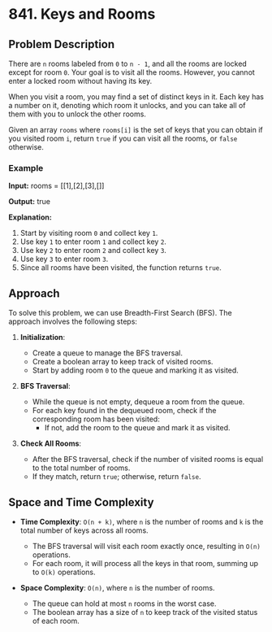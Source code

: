 # 841. Keys and Rooms

## Problem Description

There are `n` rooms labeled from `0` to `n - 1`, and all the rooms are locked except for room `0`. Your goal is to visit all the rooms. However, you cannot enter a locked room without having its key.

When you visit a room, you may find a set of distinct keys in it. Each key has a number on it, denoting which room it unlocks, and you can take all of them with you to unlock the other rooms.

Given an array `rooms` where `rooms[i]` is the set of keys that you can obtain if you visited room `i`, return `true` if you can visit all the rooms, or `false` otherwise.

### Example

**Input:**
rooms = [[1],[2],[3],[]]

**Output:**
true

**Explanation:**

1. Start by visiting room `0` and collect key `1`.
2. Use key `1` to enter room `1` and collect key `2`.
3. Use key `2` to enter room `2` and collect key `3`.
4. Use key `3` to enter room `3`.
5. Since all rooms have been visited, the function returns `true`.

## Approach

To solve this problem, we can use Breadth-First Search (BFS). The approach involves the following steps:

1. **Initialization**:
   - Create a queue to manage the BFS traversal.
   - Create a boolean array to keep track of visited rooms.
   - Start by adding room `0` to the queue and marking it as visited.

2. **BFS Traversal**:
   - While the queue is not empty, dequeue a room from the queue.
   - For each key found in the dequeued room, check if the corresponding room has been visited:
     - If not, add the room to the queue and mark it as visited.

3. **Check All Rooms**:
   - After the BFS traversal, check if the number of visited rooms is equal to the total number of rooms.
   - If they match, return `true`; otherwise, return `false`.

## Space and Time Complexity

- **Time Complexity**: `O(n + k)`, where `n` is the number of rooms and `k` is the total number of keys across all rooms.
  - The BFS traversal will visit each room exactly once, resulting in `O(n)` operations.
  - For each room, it will process all the keys in that room, summing up to `O(k)` operations.

- **Space Complexity**: `O(n)`, where `n` is the number of rooms.
  - The queue can hold at most `n` rooms in the worst case.
  - The boolean array has a size of `n` to keep track of the visited status of each room.
